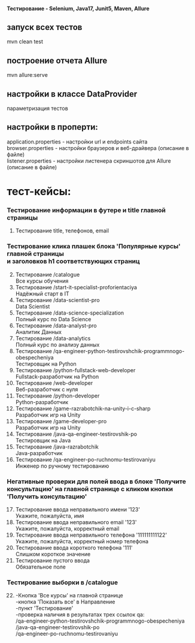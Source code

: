 #### Тестирование - Selenium, Java17, Junit5, Maven, Allure 

## запуск всех тестов
mvn clean test

## построение отчета Allure
mvn allure:serve

## настройки в классе DataProvider
параметризация тестов

## настройки в проперти:
application.properties - настройки url и endpoints сайта<br>
browser.properties - настройки браузеров и веб-драйвера (описание в файле)<br>
listener.properties - настройки листенера скриншотов для Allure (описание в файле)

# тест-кейсы:
### Тестирование информации в футере и title главной страницы
1. Тестирование title, телефонов, email
### Тестирование клика плашек блока 'Популярные курсы' главной страницы<br>и заголовков h1 соответствующих страниц
2. Тестирование /catalogue<br>Все курсы обучения
3. Тестирование /start-it-specialist-proforientaciya<br>Надёжный старт в IT
4. Тестирование /data-scientist-pro<br>Data Scientist
5. Тестирование /data-science-specialization<br>Полный курс по Data Science
6. Тестирование /data-analyst-pro<br>Аналитик Данных
7. Тестирование /data-analytics<br>Полный курс по анализу данных
8. Тестирование /qa-engineer-python-testirovshchik-programmnogo-obespecheniya<br>Тестировщик на Python
9. Тестирование /python-fullstack-web-developer<br>Fullstack-разработчик на Python
10. Тестирование /web-developer<br>Веб-разработчик с нуля
11. Тестирование /python-developer<br>Python-разработчик
12. Тестирование /game-razrabotchik-na-unity-i-c-sharp<br>Разработчик игр на Unity
13. Тестирование /game-developer-pro<br>Разработчик игр на Unity
14. Тестирование /java-qa-engineer-testirovshik-po<br>Тестировщик на Java
15. Тестирование /java-razrabotchik<br>Java-разработчик
16. Тестирование /qa-engineer-po-ruchnomu-testirovaniyu<br>Инженер по ручному тестированию
### Негативные проверки для полей ввода в блоке 'Получите консультацию' на главной странице с кликом кнопки 'Получить консультацию'
17. Тестирование ввода неправильного имени '123'<br>Укажите, пожалуйста, имя
18. Тестирование ввода неправильного email '123'<br>Укажите, пожалуйста, корректный email
19. Тестирование ввода неправильного телефона '111111111122'<br>Укажите, пожалуйста, корректный номер телефона
20. Тестирование ввода короткого телефона '111'<br>Слишком короткое значение
21. Тестирование пустого ввода<br>Обязательное поле
### Тестирование выборки в /catalogue
22. -Кнопка 'Все курсы' на главной странице<br>
    -кнопка 'Показать все' в Направление<br>
    -пункт 'Тестирование'<br>
    -проверка наличия в результатах трех ссылок qa:<br>
      /qa-engineer-python-testirovshchik-programmnogo-obespecheniya<br>
      /java-qa-engineer-testirovshik-po<br>
      /qa-engineer-po-ruchnomu-testirovaniyu
